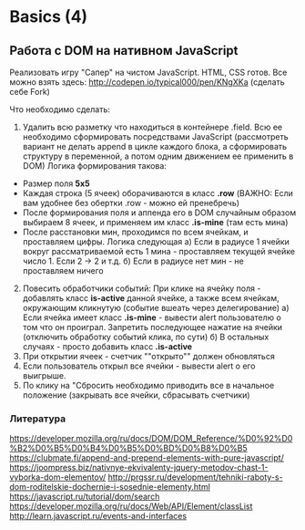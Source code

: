 # Basics (4)

## Работа с DOM на нативном JavaScript

Реализовать игру "Сапер" на чистом JavaScript.
HTML, CSS готов. Все можно взять здесь: http://codepen.io/typical000/pen/KNgXKa (сделать себе Fork)

Что необходимо сделать:
1. Удалить всю разметку что находиться в контейнере .field. Всю ее необходимо сформировать посредствами JavaScript (рассмотреть вариант не делать append в цикле каждого блока, а сформировать структуру в переменной, а потом одним движением ее применить в DOM)
Логика формирования такова:
- Размер поля **5х5**
- Каждая строка (5 ячеек) оборачиваются в класс **.row** (ВАЖНО: Если вам удобнее без обертки .row - можно ей пренебречь)
- После формирования поля и аппенда его в DOM случайным образом выбираем 8 ячеек, и применяем им класс **.is-mine** (там есть мина)
- После расстановки мин, проходимся по всем ячейкам, и проставляем цифры. Логика следующая
  а) Если в радиусе 1 ячейки вокруг рассматриваемой есть 1 мина - проставляем текущей ячейке число 1. Если 2 -> 2 и т.д.
  б) Если в радиусе нет мин - не проставляем ничего
2. Повесить обработчики событий: При клике на ячейку поля - добавлять класс **is-active** данной ячейке, а также всем ячейкам, окружающим кликнутую (событие вшеать через делегирование)
  а) Если ячейка имеет класс **.is-mine** - вывести alert пользователю о том что он проиграл. Запретить последующее нажатие на ячейки (отключить обработку событий клика, по сути)
  б) В остальных случаях - просто добавить класс **.is-active**
3. При открытии ячеек - счетчик ""открыто"" должен обновляться
4. Если пользователь открыл все ячейки - вывести alert о его выигрыше.
5. По клику на "Сбросить необходимо приводить все в начальное положение (закрывать все ячейки, сбрасывать счетчики)

### Литература
https://developer.mozilla.org/ru/docs/DOM/DOM_Reference/%D0%92%D0%B2%D0%B5%D0%B4%D0%B5%D0%BD%D0%B8%D0%B5
https://clubmate.fi/append-and-prepend-elements-with-pure-javascript/
https://joompress.biz/nativnye-ekvivalenty-jquery-metodov-chast-1-vyborka-dom-elementov/
http://prgssr.ru/development/tehniki-raboty-s-dom-roditelskie-dochernie-i-sosednie-elementy.html
https://javascript.ru/tutorial/dom/search
https://developer.mozilla.org/ru/docs/Web/API/Element/classList
http://learn.javascript.ru/events-and-interfaces


